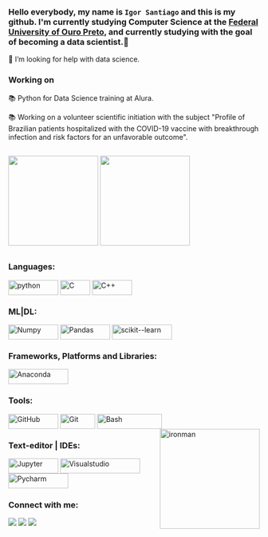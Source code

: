 ### Hello everybody, my name is **`Igor Santiago`** and this is my github. I'm currently studying Computer Science at the [Federal University of Ouro Preto](https://ufop.br/), and currently studying with the goal of becoming a data scientist.👋

🤔 I’m looking for help with data science.

### Working on
<p> 📚 Python for Data Science training at Alura.</p> 
<p> 📚 Working on a volunteer scientific initiation with the subject "Profile of Brazilian patients hospitalized with the COVID-19 vaccine with breakthrough infection and risk factors for an unfavorable outcome".

  ## 

<div>
  <img height="180em" src="https://github-readme-stats.vercel.app/api?username=igorswrk&show_icons=true&theme=nord&include_all_commits=true&count_private=true"/>
  <img height="180em" src="https://github-readme-stats.vercel.app/api/top-langs/?username=igorswrk&layout=compact&langs_count=7&theme=nord"/>
</div>
  
##
 
### Languages:
<div style="display: inline_block">
<img align="center" alt="python" height="30" width="100" src="https://img.shields.io/badge/python-3670A0?style=for-the-badge&logo=python&logoColor=ffdd54" />
<img align="center" alt="C" height="30" width="60" src="https://img.shields.io/badge/c-%2300599C.svg?style=for-the-badge&logo=c&logoColor=white" />
<img align="center" alt="C++" height="30" width="80" src="https://img.shields.io/badge/C%2B%2B-00599C?style=for-the-badge&logo=c%2B%2B&logoColor=white"/>
</div>

### ML|DL:
<div style="display: inline_block">
<img align="center" alt="Numpy" height="30" width="100" src="https://img.shields.io/badge/numpy-%23013243.svg?style=for-the-badge&logo=numpy&logoColor=white" />
<img align="center" alt="Pandas" height="30" width="100" src="https://img.shields.io/badge/pandas-%23150458.svg?style=for-the-badge&logo=pandas&logoColor=white" />
<img align="center" alt="scikit--learn" height="30" width="120" src="https://img.shields.io/badge/scikit--learn-%23F7931E.svg?style=for-the-badge&logo=scikit-learn&logoColor=white" />
</div>

### Frameworks, Platforms and Libraries:
<div style="display: inline_block">
<img align="center" alt="Anaconda" height="30" width="120" src="https://img.shields.io/badge/Anaconda-%2344A833.svg?style=for-the-badge&logo=anaconda&logoColor=white" />
</div>

### Tools:
<div style="display: inline_block">
<img align="center" alt="GitHub" height="30" width="100" src="https://img.shields.io/badge/github-%23121011.svg?style=for-the-badge&logo=github&logoColor=white" />
<img align="center" alt="Git" height="30" width="70" src="https://img.shields.io/badge/git-%23F05033.svg?style=for-the-badge&logo=git&logoColor=white" />
<img align="center" alt="Bash" height="30" width="130" src="https://img.shields.io/badge/shell_script-%23121011.svg?style=for-the-badge&logo=gnu-bash&logoColor=white)" />
<img align="right" alt="ironman" height="200" width="200" src="https://67.media.tumblr.com/d7ae48c2872b5e8252cba1b717f417b5/tumblr_ogm1evWJXa1v6a1bfo1_500.gif">
</div>

### Text-editor | IDEs:
<div style="display: inline_block">
<img align="center" alt="Jupyter" height="30" width="100" src="https://img.shields.io/badge/jupyter-%23FA0F00.svg?style=for-the-badge&logo=jupyter&logoColor=white" />
<img align="center" alt="Visualstudio" height="30" width="160" src="https://img.shields.io/badge/VisualStudioCode-0078d7.svg?style=for-the-badge&logo=visual-studio-code&logoColor=white" />
<img align="center" alt="Pycharm" height="30" width="120" src="https://img.shields.io/badge/pycharm-143?style=for-the-badge&logo=pycharm&logoColor=black&color=black&labelColor=green" />
</div>

### Connect with me:

<a href="https://www.linkedin.com/in/igorswrk/" target="_blank"><img src="https://img.shields.io/badge/-LinkedIn-%230077B5?style=for-the-badge&logo=linkedin&logoColor=white" target="_blank"></a> 
 <a href="https://www.instagram.com/iigorsap/" target="_blank"><img src="https://img.shields.io/badge/-Instagram-%23E4405F?style=for-the-badge&logo=instagram&logoColor=white" target="_blank"></a>
<a href = "mailto:igorsantiago.work@gmail.com"><img src="https://img.shields.io/badge/Gmail-D14836?style=for-the-badge&logo=gmail&logoColor=white" target="_blank"></a>

##
